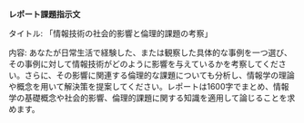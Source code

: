 **レポート課題指示文**

タイトル: 「情報技術の社会的影響と倫理的課題の考察」

内容: あなたが日常生活で経験した、または観察した具体的な事例を一つ選び、その事例に対して情報技術がどのように影響を与えているかを考察してください。さらに、その影響に関連する倫理的な課題についても分析し、情報学の理論や概念を用いて解決策を提案してください。レポートは1600字でまとめ、情報学の基礎概念や社会的影響、倫理的課題に関する知識を適用して論じることを求めます。